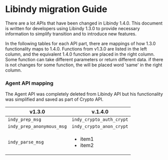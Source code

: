 # Libindy migration Guide

There are a lot APIs that have been changed in Libindy 1.4.0.
This document is written for developers using Libindy 1.3.0 to provide necessary information 
to simplify transition and to introduce new features.

In the following tables for each API part, there are mappings of how 1.3.0 functionality maps to 1.4.0. 
Functions from v1.3.0 are listed in the left column, and the equivalent 1.4.0 function are placed in the right column. 
Some function can take different parameters or return different data.
if there is not changes for some function, the will be placed word 'same' in the right column.

### Agent API mapping
The Agent API was completely deleted from Libindy API but his functionality was simplified and saved as part of Crypto API.

v1.3.0 | v.1.4.0
------------ | -------------
```indy_prep_msg``` | ```indy_crypto_auth_crypt```
```indy_prep_anonymous_msg``` | ```indy_crypto_anon_crypt```
```indy_parse_msg``` | <ul><li>item1</li><li>item2</li></ul>
                                    
                
